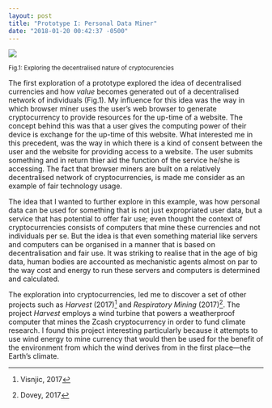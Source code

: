 ```yaml
---
layout: post
title: "Prototype I: Personal Data Miner"
date: "2018-01-20 00:42:37 -0500"
---
```


![](/assets/img/dasein-3.png)

<sub> Fig.1: Exploring the decentralised nature of cryptocurencies</sub>

The first exploration of a prototype explored the idea of decentralised currencies and how *value* becomes generated out of a decentralised network of individuals (Fig.1). My influence for this idea was the way in which browser miner uses the user’s web browser to generate cryptocurrency to provide resources for the up-time of a website. The concept behind this was that a user gives the computing power of their device is exchange for the up-time of this website. What interested me in this precedent, was the way in which there is a kind of consent between the user and the website for providing access to a website. The user submits something and in return thier aid the function of the service he/she is accessing. The fact that browser miners are built on a relatively decentralised network of cryptocurrencies, is made me consider as an example of fair technology usage.

The idea that I wanted to further explore in this example, was how personal data can be used for something that is not just expropriated user data, but a service that has potential to offer fair use; even thought the context of cryptocurrencies consists of computers that mine these currencies and not individuals per se. But the idea is that even something material like servers and computers can be organised in a manner that is based on decentralisation and fair use. It was striking to realise that in the age of big data, human bodies are accounted as mechanistic agents almost on par to the way cost and energy to run these servers and computers is determined and calculated.

The exploration into cryptocurrencies, led me to discover a set of other projects such as *Harvest* (2017)[^15] and *Respiratory Mining* (2017)[^16]. The project *Harvest* employs a wind turbine that powers a weatherproof computer that mines the Zcash cryptocurrency in order to fund climate research. I found this project interesting particularly because it attempts to use wind energy to mine currency that would then be used for the benefit of the environment from which the wind derives from in the first place—the Earth’s climate.

[^1]: O'Boyle, J. Edward. *Requiem for Homo Economicus*. 2007 [[link](http://www.mayoresearch.org/files/REQUIEMmri.pdf)].
[^2]: [Deus ex machina](https://en.wikipedia.org/wiki/Deus_ex_machina)- Wikipedia.
[^3]: Agamben, Giorgio. *What Is An Apparatus?*. Stanford University Press. 2007; pp. 8-10.
[^4]: Heidegger, Martin. *The Question Concerning Technology*. Harper & Row, Publishers. 1977. pp. 6
[^5]: *Ibid*, pp 14-15.
[^6]: *Ibid*, pp 14-15.
[^7]: Mao Tse Tung, "On Practice" (July 1937). *Selected Works*, Vol. I, pp. 299-300.
[^8]: Hannah Arendt, *The Human Condition*, p. 261
[^9]: Seife, 2013.
[^10]: Anderson, 2000.
[^11]: Toadvine, 2016.
[^12]: Heidegger, 1977, p. 287
[^13]: AbdelRahim, 2015.
[^14]: Zwolinski & Wertheimer, 2017
[^15]: Visnjic, 2017
[^16]: Dovey, 2017
[^17]: Hvistendahl, 2017
[^18]: Habermas, 1989
[^19]: Mathew, 2014
[^20]: Jim Thatcher, David O’Sullivan, Dillon Mahmoudi; *Data colonialism through accumulation by dispossession: New metaphors for daily data*, 2016
